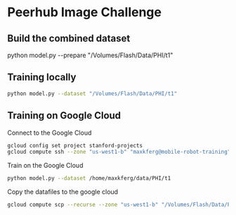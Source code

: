 # Peerhub Image Challenge


## Build the combined dataset
python model.py --prepare "/Volumes/Flash/Data/PHI/t1"

## Training locally
```sh
python model.py --dataset "/Volumes/Flash/Data/PHI/t1"
```


## Training on Google Cloud

Connect to the Google Cloud
```sh
gcloud config set project stanford-projects
gcloud compute ssh --zone "us-west1-b" "maxkferg@mobile-robot-training"
```

Train on the Google Cloud
```sh
python model.py --dataset /home/maxkferg/data/PHI/t1
```

Copy the datafiles to the google cloud
```sh
gcloud compute scp --recurse --zone "us-west1-b" "/Volumes/Flash/Data/PHI/t1"  "maxkferg@mobile-robot-training:data/"
```